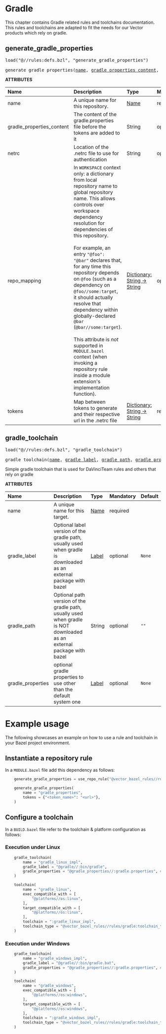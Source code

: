 # Gradle
This chapter contains Gradle related rules and toolchains documentation. This rules and toolchains are adapted to fit the needs for our Vector products which rely on gradle.

<a id="generate_gradle_properties"></a>

## generate_gradle_properties

<pre>
load("@//rules:defs.bzl", "generate_gradle_properties")

generate_gradle_properties(<a href="#generate_gradle_properties-name">name</a>, <a href="#generate_gradle_properties-gradle_properties_content">gradle_properties_content</a>, <a href="#generate_gradle_properties-netrc">netrc</a>, <a href="#generate_gradle_properties-repo_mapping">repo_mapping</a>, <a href="#generate_gradle_properties-tokens">tokens</a>)
</pre>

**ATTRIBUTES**


| Name  | Description | Type | Mandatory | Default |
| :------------- | :------------- | :------------- | :------------- | :------------- |
| <a id="generate_gradle_properties-name"></a>name |  A unique name for this repository.   | <a href="https://bazel.build/concepts/labels#target-names">Name</a> | required |  |
| <a id="generate_gradle_properties-gradle_properties_content"></a>gradle_properties_content |  The content of the gradle.properties file before the tokens are added to it   | String | optional |  `""`  |
| <a id="generate_gradle_properties-netrc"></a>netrc |  Location of the .netrc file to use for authentication   | String | optional |  `""`  |
| <a id="generate_gradle_properties-repo_mapping"></a>repo_mapping |  In `WORKSPACE` context only: a dictionary from local repository name to global repository name. This allows controls over workspace dependency resolution for dependencies of this repository.<br><br>For example, an entry `"@foo": "@bar"` declares that, for any time this repository depends on `@foo` (such as a dependency on `@foo//some:target`, it should actually resolve that dependency within globally-declared `@bar` (`@bar//some:target`).<br><br>This attribute is _not_ supported in `MODULE.bazel` context (when invoking a repository rule inside a module extension's implementation function).   | <a href="https://bazel.build/rules/lib/dict">Dictionary: String -> String</a> | optional |  |
| <a id="generate_gradle_properties-tokens"></a>tokens |  Map between tokens to generate and their respective url in the .netrc file   | <a href="https://bazel.build/rules/lib/dict">Dictionary: String -> String</a> | required |  |

<a id="gradle_toolchain"></a>

## gradle_toolchain

<pre>
load("@//rules:defs.bzl", "gradle_toolchain")

gradle_toolchain(<a href="#gradle_toolchain-name">name</a>, <a href="#gradle_toolchain-gradle_label">gradle_label</a>, <a href="#gradle_toolchain-gradle_path">gradle_path</a>, <a href="#gradle_toolchain-gradle_properties">gradle_properties</a>)
</pre>

Simple gradle toolchain that is used for DaVinciTeam rules and others that rely on gradle

**ATTRIBUTES**


| Name  | Description | Type | Mandatory | Default |
| :------------- | :------------- | :------------- | :------------- | :------------- |
| <a id="gradle_toolchain-name"></a>name |  A unique name for this target.   | <a href="https://bazel.build/concepts/labels#target-names">Name</a> | required |  |
| <a id="gradle_toolchain-gradle_label"></a>gradle_label |  Optional label version of the gradle path, usually used when gradle is downloaded as an external package with bazel   | <a href="https://bazel.build/concepts/labels">Label</a> | optional |  `None`  |
| <a id="gradle_toolchain-gradle_path"></a>gradle_path |  Optional path version of the gradle path, usually used when gradle is NOT downloaded as an external package with bazel   | String | optional |  `""`  |
| <a id="gradle_toolchain-gradle_properties"></a>gradle_properties |  optional gradle properties to use other than the default system one   | <a href="https://bazel.build/concepts/labels">Label</a> | optional |  `None`  |


# Example usage
The following showcases an example on how to use a rule and toolchain in your Bazel project environment.

## Instantiate a repository rule

In a ```MODULE.bazel``` file add this dependency as follows:

```python
    generate_gradle_properties = use_repo_rule("@vector_bazel_rules//rules:defs.bzl", "generate_gradle_properties")

    generate_gradle_properties(
        name = "gradle_properties",
        tokens = {"<token_name>": "<url>"},
    )
```

## Configure a toolchain

In a `BUILD.bazel` file refer to the toolchain & platform configuration as follows:

### Execution under Linux

```python
    gradle_toolchain(
        name = "gradle_linux_impl",
        gradle_label = "@gradle//:bin/gradle",
        gradle_properties = "@gradle_properties//:gradle.properties", # Instanciated in MODULE.bazel file
    )

    toolchain(
        name = "gradle_linux",
        exec_compatible_with = [
            "@platforms//os:linux",
        ],
        target_compatible_with = [
            "@platforms//os:linux",
        ],
        toolchain = ":gradle_linux_impl",
        toolchain_type = "@vector_bazel_rules//rules/gradle:toolchain_type",
    )
```

### Execution under Windows

```python
    gradle_toolchain(
        name = "gradle_windows_impl",
        gradle_label = "@gradle//:bin/gradle.bat",
        gradle_properties = "@gradle_properties//:gradle.properties", # Instanciated in MODULE.bazel file
    )

    toolchain(
        name = "gradle_windows",
        exec_compatible_with = [
            "@platforms//os:windows",
        ],
        target_compatible_with = [
            "@platforms//os:windows",
        ],
        toolchain = ":gradle_windows_impl",
        toolchain_type = "@vector_bazel_rules//rules/gradle:toolchain_type",
    )
```

